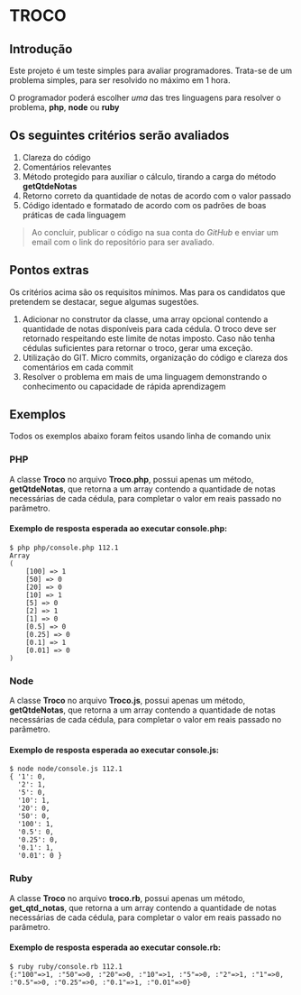 # TROCO

## Introdução

Este projeto é um teste simples para avaliar programadores.
Trata-se de um problema simples, para ser resolvido no máximo em 1 hora.

O programador poderá escolher *uma* das tres linguagens para resolver o problema, **php**, **node** ou **ruby**

## Os seguintes critérios serão avaliados

1. Clareza do código
2. Comentários relevantes
3. Método protegido para auxiliar o cálculo, tirando a carga do método **getQtdeNotas**
4. Retorno correto da quantidade de notas de acordo com o valor passado
5. Código identado e formatado de acordo com os padrões de boas práticas de cada linguagem

> Ao concluir, publicar o código na sua conta do *GitHub* e enviar um email com o link do repositório para ser avaliado.

## Pontos extras

Os critérios acima são os requisitos mínimos. Mas para os candidatos que pretendem se destacar, segue algumas sugestões.

1. Adicionar no construtor da classe, uma array opcional contendo a quantidade de notas disponíveis para cada cédula.
O troco deve ser retornado respeitando este limite de notas imposto. Caso não tenha cédulas suficientes para retornar o
troco, gerar uma exceção.
2. Utilização do GIT. Micro commits, organização do código e clareza dos comentários em cada commit
3. Resolver o problema em mais de uma linguagem demonstrando o conhecimento ou capacidade de rápida aprendizagem

## Exemplos

Todos os exemplos abaixo foram feitos usando linha de comando unix

### PHP

A classe **Troco** no arquivo **Troco.php**, possui apenas um método, **getQtdeNotas**, que retorna a um array contendo
a quantidade de notas necessárias de cada cédula, para completar o valor em reais passado no parâmetro.

#### Exemplo de resposta esperada ao executar console.php:

    $ php php/console.php 112.1
    Array
    (
        [100] => 1
        [50] => 0
        [20] => 0
        [10] => 1
        [5] => 0
        [2] => 1
        [1] => 0
        [0.5] => 0
        [0.25] => 0
        [0.1] => 1
        [0.01] => 0
    )

### Node

A classe **Troco** no arquivo **Troco.js**, possui apenas um método, **getQtdeNotas**, que retorna a um array contendo
a quantidade de notas necessárias de cada cédula, para completar o valor em reais passado no parâmetro.

#### Exemplo de resposta esperada ao executar console.js:

    $ node node/console.js 112.1
    { '1': 0,
      '2': 1,
      '5': 0,
      '10': 1,
      '20': 0,
      '50': 0,
      '100': 1,
      '0.5': 0,
      '0.25': 0,
      '0.1': 1,
      '0.01': 0 }

### Ruby

A classe **Troco** no arquivo **troco.rb**, possui apenas um método, **get_qtd_notas**, que retorna a um array contendo
a quantidade de notas necessárias de cada cédula, para completar o valor em reais passado no parâmetro.

#### Exemplo de resposta esperada ao executar console.rb:

    $ ruby ruby/console.rb 112.1
    {:"100"=>1, :"50"=>0, :"20"=>0, :"10"=>1, :"5"=>0, :"2"=>1, :"1"=>0, :"0.5"=>0, :"0.25"=>0, :"0.1"=>1, :"0.01"=>0}
